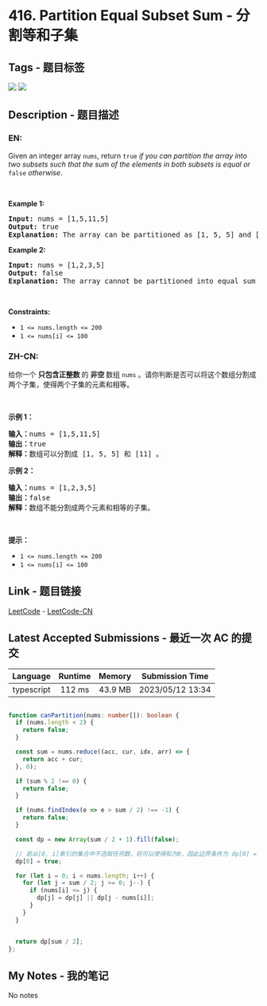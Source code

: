 
# 416. Partition Equal Subset Sum - 分割等和子集

## Tags - 题目标签

 <img src="https://img.shields.io/badge/Array-数组-blue.svg">   <img src="https://img.shields.io/badge/Dynamic Programming-动态规划-blue.svg">  


## Description - 题目描述

### EN:
<p>Given an integer array <code>nums</code>, return <code>true</code> <em>if you can partition the array into two subsets such that the sum of the elements in both subsets is equal or </em><code>false</code><em> otherwise</em>.</p>

<p>&nbsp;</p>
<p><strong class="example">Example 1:</strong></p>

<pre>
<strong>Input:</strong> nums = [1,5,11,5]
<strong>Output:</strong> true
<strong>Explanation:</strong> The array can be partitioned as [1, 5, 5] and [11].
</pre>

<p><strong class="example">Example 2:</strong></p>

<pre>
<strong>Input:</strong> nums = [1,2,3,5]
<strong>Output:</strong> false
<strong>Explanation:</strong> The array cannot be partitioned into equal sum subsets.
</pre>

<p>&nbsp;</p>
<p><strong>Constraints:</strong></p>

<ul>
	<li><code>1 &lt;= nums.length &lt;= 200</code></li>
	<li><code>1 &lt;= nums[i] &lt;= 100</code></li>
</ul>


### ZH-CN:
<p>给你一个 <strong>只包含正整数 </strong>的 <strong>非空 </strong>数组 <code>nums</code> 。请你判断是否可以将这个数组分割成两个子集，使得两个子集的元素和相等。</p>

<p> </p>

<p><strong>示例 1：</strong></p>

<pre>
<strong>输入：</strong>nums = [1,5,11,5]
<strong>输出：</strong>true
<strong>解释：</strong>数组可以分割成 [1, 5, 5] 和 [11] 。</pre>

<p><strong>示例 2：</strong></p>

<pre>
<strong>输入：</strong>nums = [1,2,3,5]
<strong>输出：</strong>false
<strong>解释：</strong>数组不能分割成两个元素和相等的子集。
</pre>

<p> </p>

<p><strong>提示：</strong></p>

<ul>
	<li><code>1 <= nums.length <= 200</code></li>
	<li><code>1 <= nums[i] <= 100</code></li>
</ul>



## Link - 题目链接

[LeetCode](https://leetcode.com/problems/partition-equal-subset-sum/description/)  -  [LeetCode-CN](https://leetcode.cn/problems/partition-equal-subset-sum/description/)
## Latest Accepted Submissions - 最近一次 AC 的提交


| Language | Runtime | Memory | Submission Time |
|:---:|:---:|:---:|:---:|
| typescript  | 112 ms | 43.9 MB | 2023/05/12 13:34 |

```typescript

function canPartition(nums: number[]): boolean {
  if (nums.length < 2) {
    return false;
  }

  const sum = nums.reduce((acc, cur, idx, arr) => {
    return acc + cur;
  }, 0);

  if (sum % 2 !== 0) {
    return false;
  }

  if (nums.findIndex(e => e > sum / 2) !== -1) {
    return false;
  }

  const dp = new Array(sum / 2 + 1).fill(false);

  // 若从[0, i]索引的集合中不选取任何数，则可以使得和为0，因此边界条件为 dp[0] = true
  dp[0] = true;

  for (let i = 0; i < nums.length; i++) {
    for (let j = sum / 2; j >= 0; j--) {
      if (nums[i] <= j) {
        dp[j] = dp[j] || dp[j - nums[i]];
      }
    }
  }


  return dp[sum / 2];
};

```
## My Notes - 我的笔记


No notes


